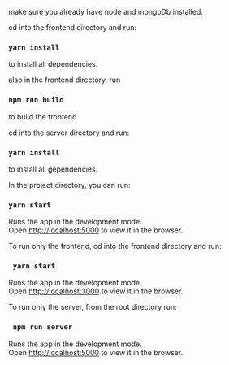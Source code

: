 make sure you already have node and mongoDb installed.

cd into the frontend directory and run:
### `yarn install`
to install all dependencies.

also in the frontend directory, run 
### `npm run build`
to build the frontend

cd into the server directory and run:
### `yarn install`
to install all gependencies.


In the project directory, you can run:

### `yarn start`

Runs the app in the development mode.\
Open [http://localhost:5000](http://localhost:5000) to view it in the browser.

To run only the frontend, cd into the frontend directory and run:
### ` yarn start`
Runs the app in the development mode.\
Open [http://localhost:3000](http://localhost:3000) to view it in the browser.


To run only the server, from the root directory run:
### ` npm run server`
Runs the app in the development mode.\
Open [http://localhost:5000](http://localhost:5000) to view it in the browser.

